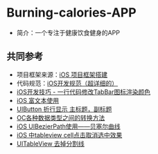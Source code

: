 # Burning-calories-APP
- 简介：一个专注于健康饮食健身的APP



## 共同参考

- 项目框架来源：[iOS 项目框架搭建](https://blog.csdn.net/cblithe/article/details/81257723)
- 代码规范：[iOS开发规范（超详细的）](https://www.jianshu.com/p/1784cd67e8de)
- [iOS开发技巧 - 一行代码修改TabBar图标渲染颜色](https://blog.csdn.net/u013316626/article/details/71056078)
- [iOS 富文本使用](https://www.jianshu.com/p/ae795de53308)  
- [UIButton 折行显示 主标题，副标题](https://blog.csdn.net/u011561536/article/details/52804736)
- [OC各种数据类型之间的转换方法](https://blog.csdn.net/guozh/article/details/7822646)
- [iOS UIBezierPath使用——贝塞尔曲线](https://www.jianshu.com/p/e136c3e65c29)
- [iOS 中tableview cell点击取消选中效果](https://www.jianshu.com/p/6b91bc638681)
- [UITableView 去掉分割线](https://www.jianshu.com/p/3e8a260d21bc)
